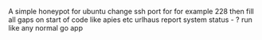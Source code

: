 A simple honeypot for ubuntu
change ssh port for for example 228
then fill all gaps on start of code like apies etc
urlhaus report system status - ? 
run like any normal go app
